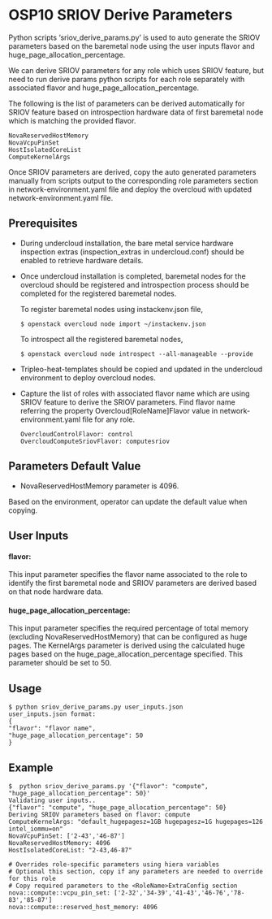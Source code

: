 # OSP10 SRIOV Derive Parameters

Python scripts ‘sriov_derive_params.py’ is used to auto generate the
SRIOV parameters based on the baremetal node using the user inputs flavor and
huge_page_allocation_percentage.

We can derive SRIOV parameters for any role which uses SRIOV feature, but
need to run derive params python scripts for each role separately with
associated flavor and huge_page_allocation_percentage.

The following is the list of parameters can be derived automatically for
SRIOV feature based on introspection hardware data of first baremetal node
which is matching the provided flavor.

```
NovaReservedHostMemory
NovaVcpuPinSet
HostIsolatedCoreList
ComputeKernelArgs
```

Once SRIOV parameters are derived, copy the auto generated parameters manually
from scripts output to the corresponding role parameters section in
network-environment.yaml file and deploy the overcloud with updated
network-environment.yaml file.

## Prerequisites
* During undercloud installation, the bare metal service hardware
  inspection extras (inspection_extras in undercloud.conf) should be enabled to
  retrieve hardware details.
* Once undercloud installation is completed, baremetal nodes for the overcloud
  should be registered and introspection process should be completed for
  the registered baremetal nodes.

  To register baremetal nodes using instackenv.json file,
  ```
  $ openstack overcloud node import ~/instackenv.json
  ```
  To introspect all the registered baremetal nodes,
  ```
  $ openstack overcloud node introspect --all-manageable --provide
  ```
* Tripleo-heat-templates should be copied and updated in the undercloud
  environment to deploy overcloud nodes.
* Capture the list of roles with associated flavor name which are using SRIOV
  feature to derive the SRIOV parameters.
  Find flavor name referring the property Overcloud[RoleName]Flavor value in
  network-environment.yaml file for any role.
  ```
  OvercloudControlFlavor: control
  OvercloudComputeSriovFlavor: computesriov
  ```

## Parameters Default Value
* NovaReservedHostMemory parameter is 4096.

Based on the environment, operator can update the default value when copying.

## User Inputs

#### flavor:
This input parameter specifies the flavor name associated to the role to
identify the first baremetal node and SRIOV parameters are derived based on
that node hardware data.

#### huge_page_allocation_percentage:
This input parameter specifies the required percentage of total memory
(excluding NovaReservedHostMemory) that can be configured as huge pages.
The KernelArgs parameter is derived using the calculated huge pages based
on the huge_page_allocation_percentage specified. This parameter should be
set to 50.

## Usage

```
$ python sriov_derive_params.py user_inputs.json
user_inputs.json format:
{
"flavor": "flavor name",
"huge_page_allocation_percentage": 50
}
```

## Example

```
$  python sriov_derive_params.py '{"flavor": "compute", "huge_page_allocation_percentage": 50}'
Validating user inputs..
{"flavor": "compute", "huge_page_allocation_percentage": 50}
Deriving SRIOV parameters based on flavor: compute
ComputeKernelArgs: "default_hugepagesz=1GB hugepagesz=1G hugepages=126 intel_iommu=on"
NovaVcpuPinSet: ['2-43','46-87']
NovaReservedHostMemory: 4096
HostIsolatedCoreList: "2-43,46-87"

# Overrides role-specific parameters using hiera variables
# Optional this section, copy if any parameters are needed to override for this role
# Copy required parameters to the <RoleName>ExtraConfig section
nova::compute::vcpu_pin_set: ['2-32','34-39','41-43','46-76','78-83','85-87']
nova::compute::reserved_host_memory: 4096

```
